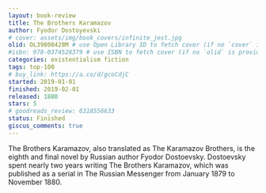 ```yaml
---
layout: book-review
title: The Brothers Karamazov
author: Fyodor Dostoyevski
# cover: assets/img/book_covers/infinite_jest.jpg
olid: OL39800428M # use Open Library ID to fetch cover (if no `cover` is provided)
#isbn: 978-0374528379 # use ISBN to fetch cover (if no `olid` is provided, dashes are optional)
categories: existentialism fiction
tags: top-100
# buy_link: https://a.co/d/gcoCdjC
started: 2019-01-01
finished: 2019-02-01
released: 1880
stars: 5
# goodreads_review: 6318556633
status: Finished
giscus_comments: true
---
```


The Brothers Karamazov, also translated as The Karamazov Brothers, is the eighth and final novel by Russian author Fyodor Dostoevsky. Dostoevsky spent nearly two years writing The Brothers Karamazov, which was published as a serial in The Russian Messenger from January 1879 to November 1880.
